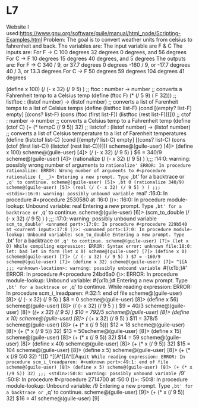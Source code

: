 # L7
Website I used:https://www.gnu.org/software/guile/manual/html_node/Scripting-Examples.html
Problem: The goal is to convert weather units from celsius to fahrenheit and back. 
The variables are: The input variable are F & C
The inputs are:
For F → C
100 degrees
32 degrees
0 degrees, and
56 degrees
For C → F
10 degrees
15 degrees
40 degrees, and
5 degrees
The outputs are:
For F → C
340 / 9, or 37.7 degrees
0 degrees
-160 / 9, or -17.7 degrees
40 / 3, or 13.3 degrees
For C → F
50 degrees
59 degrees
104 degrees
41 degrees

(define x 100)
(/ (- x 32) (/ 9 5) )
;; ftoc : number → number
;; converts a Fahrenheit temp to a Celsius temp
(define (ftoc F)
(* (/ 5 9) ( F 32)))
;; listftoc : (listof number) → (listof number)
;; converts a list of Farenheit temps to a list of Celsius temps
(define (listftoc list-F)
(cond
[(empty? list-F) empty]
[(cons? list-F) (cons (ftoc (first list-F))
(listftoc (rest list-F)))]))
;; ctof : number → number
;; converts a Celsius temp to a Fahrenheit temp
(define (ctof C)
(+ (* tempC (/ 9 5)) 32)
;; listctof : (listof number) → (listof number)
;; converts a list of Celsius temperature to a list of Farenheit temperatures 
(define (listctof list-C)
(cond
[(empty? list-C) empty]
[(cons? list-C) (cons (ctof (first list-C))
(listctof (rest list-C)))]))
scheme@(guile-user) [4]> (define x 100)
scheme@(guile-user) [4]> (/ (- x 32) (/ 9 5) )
$6 = 340/9
scheme@(guile-user) [4]> (rationalize (/ (- x 32) (/ 9 5) ) );;; <stdin>:14:0: warning: possibly wrong number of arguments to `rationalize'
ERROR: In procedure rationalize:
ERROR: Wrong number of arguments to #<procedure rationalize (_ _)>
Entering a new prompt. Type `,bt' for a backtrace or `,q' to continue.
scheme@(guile-user) [5]> ,bt
0 (rationalize 340/9)
scheme@(guile-user) [5]> (real (/ (- x 32) (/ 9 5) ) )
;;; <stdin>:16:0: warning: possibly unbound variable `real'
<unnamed port>:16:0: In procedure #<procedure 2530580 at <current input>:16:0 ()>:
<unnamed port>:16:0: In procedure module-lookup: Unbound variable: real
Entering a new prompt. Type `,bt' for a backtrace or `,q' to continue.
scheme@(guile-user) [6]> (scm_to_double (/ (- x 32) (/ 9 5) ) )
;;; <stdin>:17:0: warning: possibly unbound variable `scm_to_double'
<unnamed port>:17:0: In procedure #<procedure 229b540 at <current input>:17:0 ()>:
<unnamed port>:17:0: In procedure module-lookup: Unbound variable: scm_to_double
Entering a new prompt. Type `,bt' for a backtrace or `,q' to continue.
scheme@(guile-user) [7]> (let x 0)
While compiling expression:
ERROR: Syntax error:
unknown file:18:0: let: bad let in form (let x 0)
scheme@(guile-user) [7]> (define x 0)
scheme@(guile-user) [7]> (/ (- x 32) (/ 9 5) )
$7 = -160/9
scheme@(guile-user) [7]> (define x 32)
scheme@(guile-user) [7]> ^[[A
;;; <unknown-location>: warning: possibly unbound variable `#{\x1b;}#'
ERROR: In procedure #<procedure 24bd6a0 ()>:
ERROR: In procedure module-lookup: Unbound variable: #{\x1b;}#
Entering a new prompt. Type `,bt' for a backtrace or `,q' to continue.
While reading expression:
ERROR: In procedure scm_i_lreadparen: #<unknown port>:32:1: end of file
scheme@(guile-user) [8]> (/ (- x 32) (/ 9 5) )
$8 = 0
scheme@(guile-user) [8]> (define x 56)
scheme@(guile-user) [8]> (/ (- x 32) (/ 9 5 ) )
$9 = 40/3
scheme@(guile-user) [8]> (*(+ x 32) (/ 9 5) )
$10 = 792/5
scheme@(guile-user) [8]> (define x 10)
scheme@(guile-user) [8]> (* (+ x 32) (/ 9 5) )
$11 = 378/5
scheme@(guile-user) [8]> (+ (* x (/ 9 5)))
$12 = 18
scheme@(guile-user) [8]> (+ (* x (/ 9 5)) 32)
$13 = 50scheme@(guile-user) [8]> (define x 15)
scheme@(guile-user) [8]> (+ (* x (/ 9 5)) 32)
$14 = 59
scheme@(guile-user) [8]> (define x 40)
scheme@(guile-user) [8]> (+ (* x (/ 9 5)) 32)
$15 = 104
scheme@(guile-user) [8]> (define x 5)
scheme@(guile-user) [8]> (+ (* x (/9 5)0 32)
^[[D
^[[A^[[A^[[A`quit
While reading expression:
ERROR: In procedure scm_i_lreadparen: #<unknown port>:49:1: end of file
scheme@(guile-user) [8]> (define x 5)
scheme@(guile-user) [8]> (+ (* x (/9 5)) 32)
;;; <stdin>:50:8: warning: possibly unbound variable `/9'
<unnamed port>:50:8: In procedure #<procedure 2714700 at <current input>:50:0 ()>:
<unnamed port>:50:8: In procedure module-lookup: Unbound variable: /9
Entering a new prompt. Type `,bt' for a backtrace or `,q' to continue.
scheme@(guile-user) [9]> (+ (* x (/ 9 5)) 32)
$16 = 41
scheme@(guile-user) [9]
